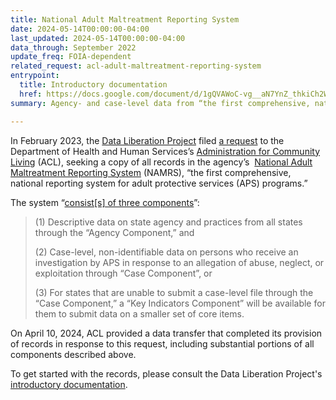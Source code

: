 ```yaml
---
title: National Adult Maltreatment Reporting System
date: 2024-05-14T00:00:00-04:00
last_updated: 2024-05-14T00:00:00-04:00
data_through: September 2022
update_freq: FOIA-dependent
related_request: acl-adult-maltreatment-reporting-system
entrypoint:
  title: Introductory documentation
  href: https://docs.google.com/document/d/1gQVAWoC-vg__aN7YnZ_thkiCh2WbdCX9U0jIvrMiL5g/edit
summary: Agency- and case-level data from “the first comprehensive, national reporting system for adult protective services programs.”

---
```


In February 2023, the [Data Liberation Project](https://www.data-liberation-project.org/) filed [a request](https://www.data-liberation-project.org/requests/acl-adult-maltreatment-reporting-system/) to the Department of Health and Human Services’s [Administration for Community Living](http://acl.gov/node) (ACL), seeking a copy of all records in the agency’s  [National Adult Maltreatment Reporting System](https://acl.gov/programs/elder-justice/national-adult-maltreatment-reporting-system-namrs) (NAMRS), “the first comprehensive, national reporting system for adult protective services (APS) programs.”

The system “[consist\[s\] of three components](https://www.federalregister.gov/documents/2023/02/16/2023-03266/agency-information-collection-activities-proposed-collection-comment-request-national-adult)”:


> (1) Descriptive data on state agency and practices from all states through the “Agency Component,” and
> 
> (2) Case-level, non-identifiable data on persons who receive an investigation by APS in response to an allegation of abuse, neglect, or exploitation through “Case Component”, or
> 
> (3) For states that are unable to submit a case-level file through the “Case Component,” a “Key Indicators Component” will be available for them to submit data on a smaller set of core items.

On April 10, 2024, ACL provided a data transfer that completed its provision of records in response to this request, including substantial portions of all components described above.

To get started with the records, please consult the Data Liberation Project's [introductory documentation](https://docs.google.com/document/d/1fzj-0DEpM2o5s37R7ixI2khjAbYDbT655EvnKWyvVkg/edit).
